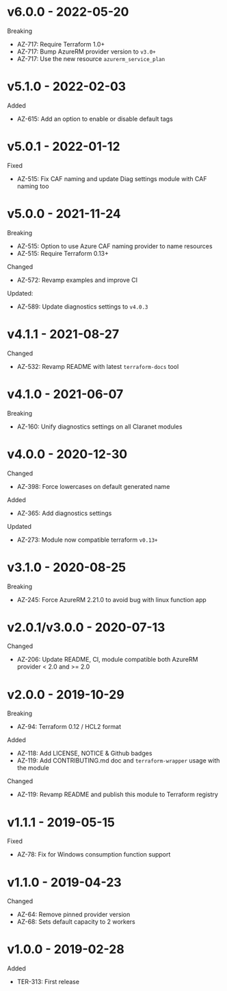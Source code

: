 # v6.0.0 - 2022-05-20

Breaking
  * AZ-717: Require Terraform 1.0+
  * AZ-717: Bump AzureRM provider version to `v3.0+`
  * AZ-717: Use the new resource `azurerm_service_plan`

# v5.1.0 - 2022-02-03

Added
  * AZ-615: Add an option to enable or disable default tags

# v5.0.1 - 2022-01-12

Fixed
  * AZ-515: Fix CAF naming and update Diag settings module with CAF naming too

# v5.0.0 - 2021-11-24

Breaking
  * AZ-515: Option to use Azure CAF naming provider to name resources
  * AZ-515: Require Terraform 0.13+

Changed
  * AZ-572: Revamp examples and improve CI

Updated:
  * AZ-589: Update diagnostics settings to `v4.0.3`

# v4.1.1 - 2021-08-27

Changed
  * AZ-532: Revamp README with latest `terraform-docs` tool

# v4.1.0 - 2021-06-07

Breaking
  * AZ-160: Unify diagnostics settings on all Claranet modules

# v4.0.0 - 2020-12-30

Changed
  * AZ-398: Force lowercases on default generated name

Added
  * AZ-365: Add diagnostics settings

Updated
  * AZ-273: Module now compatible terraform `v0.13+`

# v3.1.0 - 2020-08-25

Breaking
  * AZ-245: Force AzureRM 2.21.0 to avoid bug with linux function app


# v2.0.1/v3.0.0 - 2020-07-13

Changed
  * AZ-206: Update README, CI, module compatible both AzureRM provider < 2.0 and >= 2.0

# v2.0.0 - 2019-10-29

Breaking
  * AZ-94: Terraform 0.12 / HCL2 format

Added
  * AZ-118: Add LICENSE, NOTICE & Github badges
  * AZ-119: Add CONTRIBUTING.md doc and `terraform-wrapper` usage with the module

Changed
  * AZ-119: Revamp README and publish this module to Terraform registry

# v1.1.1 - 2019-05-15

Fixed
  * AZ-78: Fix for Windows consumption function support

# v1.1.0 - 2019-04-23

Changed
  * AZ-64: Remove pinned provider version
  * AZ-68: Sets default capacity to 2 workers

# v1.0.0 - 2019-02-28

Added
  * TER-313: First release
